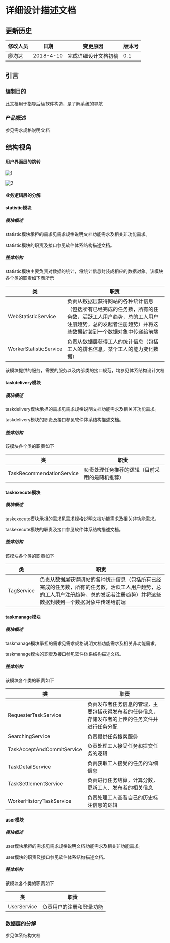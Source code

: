 # 详细设计描述文档

## 更新历史


| 修改人员 | 日期      | 变更原因             | 版本号 |
| -------- | --------- | -------------------- | ------ |
| 廖均达   | 2018-4-10 | 完成详细设计文档初稿 | 0.1    |

## 引言

### 编制目的

此文档用于指导后续软件构造，是了解系统的导航

### 产品概述

参见需求规格说明文档

## 结构视角

#### 用户界面层的跳转

![1](Image\1.png)

![2](Image\2.png)

#### 业务逻辑层的分解

#### statistic模块

##### 模块概述

statistic模块承担的需求见需求规格说明文档功能需求及相关非功能需求。

statistic模块的职责及接口参见软件体系结构描述文档。

##### 整体结构

statistic模块主要负责对数据的统计，将统计信息封装成相应的数据对象。该模块各个类的职责如下表所示


| 类                     | 职责                                                         |
| ---------------------- | ------------------------------------------------------------ |
| WebStatisticService    | 负责从数据层获得网站的各种统计信息（包括所有已经完成的任务数，所有的任务数，活跃工人用户趋势，总的工人用户注册趋势，总的发起者注册趋势）并将这些数据封装到一个数据对象中传递给前端 |
| WorkerStatisticService | 负责从数据层获得工人的统计信息（包括工人的排名信息，某个工人的能力变化数据） |

该模块提供的服务，需要的服务以及内部类的接口规范，均参见体系结构设计文档

#### taskdelivery模块

##### 模块概述

taskdelivery模块承担的需求见需求规格说明文档功能需求及相关非功能需求。

taskdelivery模块的职责及接口参见软件体系结构描述文档。

##### 整体结构

该模块各个类的职责如下

| 类                        | 职责                                           |
| ------------------------- | ---------------------------------------------- |
| TaskRecommendationService | 负责处理任务推荐的逻辑（目前采用的是随机推荐） |

#### taskexecute模块

##### 模块概述

taskexecute模块承担的需求见需求规格说明文档功能需求及相关非功能需求。

taskexecute模块的职责及接口参见软件体系结构描述文档。

##### 整体结构

该模块各个类的职责如下

| 类         | 职责                                                         |
| ---------- | ------------------------------------------------------------ |
| TagService | 负责从数据层获得网站的各种统计信息（包括所有已经完成的任务数，所有的任务数，活跃工人用户趋势，总的工人用户注册趋势，总的发起者注册趋势）并将这些数据封装到一个数据对象中传递给前端 |

#### taskmanage模块

##### 模块概述

taskmanage模块承担的需求见需求规格说明文档功能需求及相关非功能需求。

taskmanage模块的职责及接口参见软件体系结构描述文档。

##### 整体结构

该模块各个类的职责如下

| 类                         | 职责                                                         |
| -------------------------- | ------------------------------------------------------------ |
| RequesterTaskService       | 负责发布者任务信息的管理，主要包括获得发布者的任务信息，存储发布者的上传的任务文件并进行任务分配 |
| SearchingService           | 负责提供任务搜索服务                                         |
| TaskAcceptAndCommitService | 负责处理工人接受任务和提交任务的逻辑                         |
| TaskDetailService          | 负责获取工人接受的任务的详细信息                             |
| TaskSettlementService      | 负责进行任务结算，计算分数，更新工人、发布者的相关信息       |
| WorkerHistoryTaskService   | 负责处理工人查看自己的历史标注信息的逻辑                     |

#### user模块

##### 模块概述

user模块承担的需求见需求规格说明文档功能需求及相关非功能需求。

user模块的职责及接口参见软件体系结构描述文档。

##### 整体结构

该模块各个类的职责如下

| 类          | 职责                     |
| ----------- | ------------------------ |
| UserService | 负责用户的注册和登录功能 |

### 数据层的分解

参见体系结构文档